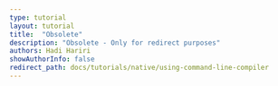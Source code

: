 ```yaml
---
type: tutorial
layout: tutorial
title:  "Obsolete"
description: "Obsolete - Only for redirect purposes"
authors: Hadi Hariri
showAuthorInfo: false
redirect_path: docs/tutorials/native/using-command-line-compiler
---
```


